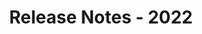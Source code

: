 ﻿---
title: Release Notes - 2022
second_title: Aspose.Words for JasperReports
articleTitle: Release Notes - 2022
linktitle: Release Notes - 2022
description: "Release Notes - 2022 – learn about the latest updates and fixes."
type: docs
weight: 8
url: /jasperreports/release-notes-2022/
---
